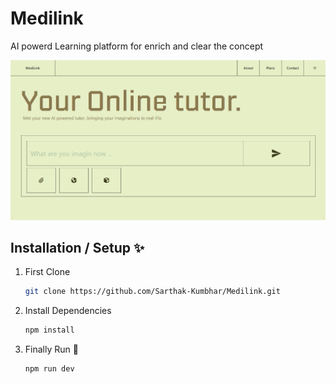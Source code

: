 # Medilink

AI powerd Learning platform for enrich and clear the concept

![Interface](src\assets\interface.webp)

## Installation / Setup ✨

1. First Clone
    ```bash
    git clone https://github.com/Sarthak-Kumbhar/Medilink.git
2. Install Dependencies
    ```bash
    npm install
3. Finally Run 🎉
    ```bash
    npm run dev